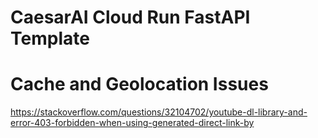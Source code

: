 # CaesarAI Cloud Run FastAPI Template

# Cache and Geolocation Issues
https://stackoverflow.com/questions/32104702/youtube-dl-library-and-error-403-forbidden-when-using-generated-direct-link-by